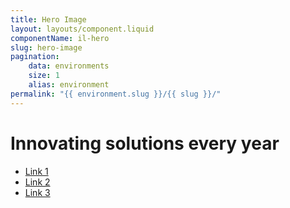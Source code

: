 ```yaml
---
title: Hero Image
layout: layouts/component.liquid
componentName: il-hero
slug: hero-image
pagination:
    data: environments
    size: 1
    alias: environment
permalink: "{{ environment.slug }}/{{ slug }}/"
---
```

<div class="template-information" data-name="default">
<h1>Innovating solutions every year</h1>
<ul>
    <li>
        <a href="#">Link 1</a>
    </li>
    <li>
        <a href="#">Link 2</a>
    </li>
    <li>
        <a href="#">Link 3</a>
    </li>
</ul>
</div>
